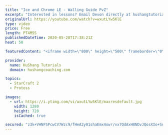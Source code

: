 ```yaml
---
title: "Ice and Chrome LE - Walling Guide PvZ"
excerpt: "Interested in lessons? Email Devon directly at hushangtutorials@outlook.com ------------------------------------------------------------------------------------------------------- Want to support HuShang Tutorials directly? Patreon is a website where you can contribute a monthly donation that will help"
originalUrl: https://youtube.com/watch?v=wxutLYw5KlE
type: video
price: Free
length: PT4M5S
publishedDateTime: 2020-05-28T17:38:21Z
heat: 50

featuredContent: "<iframe width=\"800\" height=\"500\" frameborder=\"0\" src=\"https://www.youtube.com/embed/wxutLYw5KlE\" allow=\"accelerometer; autoplay; encrypted-media; gyroscope; picture-in-picture\" allowfullscreen></iframe>"

provider:
  name: HuShang Tutorials
  domain: hushangcoaching.com

topics:
  - StarCraft 2
  - Protoss

images:
  - url: https://i.ytimg.com/vi/wxutLYw5KlE/maxresdefault.jpg
    width: 1280
    height: 720
    isCached: true

secured: "z3k+VHNFSPcwCV7Wzc9/fHeA2y01shaEmx4owr/vx7QdAxH8NDvJQosXIo+SnZ+1JTYL8xAv/Lb8L3REDnfvLhxJyha8lRk1uA8zGEhkj65xvsSBRsrwOGMZsJjp/vXBX2jRONu8MzxDcCfYab8VUz8sO62LqUNYfEIvzhQygfHn3W5OMO3jyJHIodwVK/m8b0lkx83sXU4suPm7KK0uQ+lsIxFiS+cg3cr7J64Y9cJKmu+IrSOLPFhdmOXW3SIZPeazA9RY0VoO6zjQymC1L+jy1rGrYJTYTlhijWvTk8+nf2wPpsaUA13R5XzTW3eml4iZLjOF3uirK1RtISixDQChFKDLe/i8GXH8l3ZfdgACKWcN26Th1JmPWSYC/mBlGeQRqtx4CEx/yPEfGJ+wolai9G7w/hiGjfquGcutsp8=;Yxn+9D1N9JSvVhASWcKfqw=="
---
```


